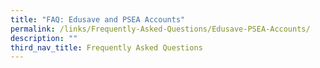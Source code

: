 ```yaml
---
title: "FAQ: Edusave and PSEA Accounts"
permalink: /links/Frequently-Asked-Questions/Edusave-PSEA-Accounts/
description: ""
third_nav_title: Frequently Asked Questions
---
```

